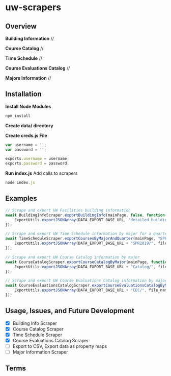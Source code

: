 # uw-scrapers

## Overview



**Building Information**
//

**Course Catalog**
//

**Time Schedule**
//

**Course Evaluations Catalog**
//

**Majors Information**
//

## Installation

**Install Node Modules**

```javascript
npm install
```

**Create data/ directory**

**Create creds.js File**

```javascript
var username = '';
var password = '';

exports.username = username;
exports.password = password;
```

**Run index.js**
Add calls to scrapers 

```javascript
node index.js
```

## Examples



```javascript
// Scrape and export UW Facilities building information
await BuildingInfoScraper.exportBuildingInfo(mainPage, false, function(data) {
    ExportUtils.exportJSONArray(DATA_EXPORT_BASE_URL, "detailed_building_info.json", "data", data);
});

// Scrape and export UW Time Schedule information by major for a quarter
await TimeScheduleScraper.exportCoursesByMajorAndQuarter(mainPage, "SPR2019", function(file_name, data) {
    ExportUtils.exportJSONArray(DATA_EXPORT_BASE_URL + "SPR2019/", file_name, "data", data);
});

// Scrape and export UW Course Catalog information by major
await CourseCatalogScraper.exportCourseCatalogByMajor(mainPage, function(file_name, data) {
    ExportUtils.exportJSONArray(DATA_EXPORT_BASE_URL + "Catalog/", file_name, "data", data);
});

// Scrape and export UW Course Evaluations Catalog information by major
await CourseEvaluationsCatalogScraper.exportCourseEvaluationsCatalogByMajor(mainPage, function(file_name, data) {
    ExportUtils.exportJSONArray(DATA_EXPORT_BASE_URL + "CEC/", file_name, "data", data);
});
```

## Usage, Issues, and Future Development



- [x] Building Info Scraper
- [x] Course Catalog Scraper
- [x] Time Schedule Scraper
- [x] Course Evaluations Catalog Scraper
- [ ] Export to CSV, Export data as property maps
- [ ] Major Information Scraper

## Terms

